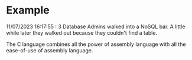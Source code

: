 # Example

<!-- replace-with-date starts -->
11/07/2023 16:17:55 : 3 Database Admins walked into a NoSQL bar. A little while later they walked out because they couldn't find a table.
<!-- replace-with-date ends -->

<!-- replace-with-joke starts -->
The C language combines all the power of assembly language with all the ease-of-use of assembly language.
<!-- replace-with-joke ends -->